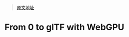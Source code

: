 > [原文地址](https://www.willusher.io/graphics/2023/04/11/0-to-gltf-bind-groups)

# From 0 to glTF with WebGPU
